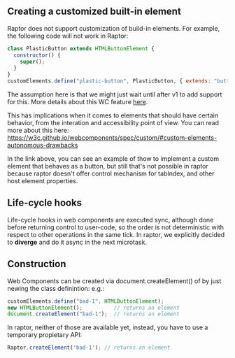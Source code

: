 ## Creating a customized built-in element

Raptor does not support customization of build-in elements. For example, the following code will not work in Raptor:

```js
class PlasticButton extends HTMLButtonElement {
  constructor() {
    super();
  }
}
customElements.define("plastic-button", PlasticButton, { extends: "button" });
```

The assumption here is that we might just wait until after v1 to add support for this. More details about this WC feature [here](
https://w3c.github.io/webcomponents/spec/custom/#custom-elements-customized-builtin-example).

This has implications when it comes to elements that should have certain behavior, from the interation and accessibility point of view. You can read more about this here: https://w3c.github.io/webcomponents/spec/custom/#custom-elements-autonomous-drawbacks

In the link above, you can see an example of thow to implement a custom element that behaves as a button, but still that's not possible in raptor because raptor doesn't offer control mechanism for tabIndex, and other host element properties.

## Life-cycle hooks

Life-cycle hooks in web components are executed sync, although done before returning control to user-code, so the order is not deterministic with respect to other operations in the same tick. In raptor, we explicitly decided to __diverge__ and do it async in the next microtask.

## Construction

Web Components can be created via document.createElement() of by just newing the class definintion: e.g.:

```js
customElements.define("bad-1", HTMLButtonElement);
new HTMLButtonElement();          // returns an element
document.createElement("bad-1");  // returns an element
```

In raptor, neither of those are available yet, instead, you have to use a temporary propietary API:

```js
Raptor.createElement('bad-1'); // returns an element
```
